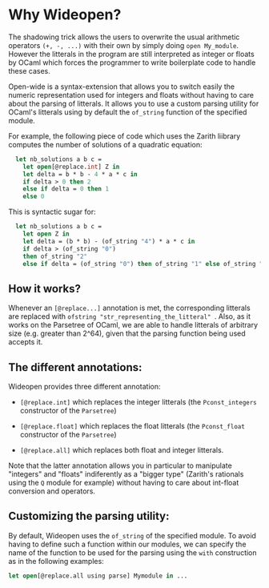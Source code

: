 # Why Wideopen?
The shadowing trick allows the users to overwrite the usual arithmetic
operators ````(+, -, ...)```` with their own by simply doing ````open
My_module````. However the litterals in the program are still
interpreted as integer or floats by OCaml which forces the programmer
to write boilerplate code to handle these cases.

Open-wide is a syntax-extension that allows you to switch easily the
numeric representation used for integers and floats without having to
care about the parsing of litterals. It allows you to use a custom
parsing utility for OCaml's litterals using by default the `of_string`
function of the specified module.

For example, the following piece of code which uses the Zarith
liibrary computes the number of solutions of a quadratic equation:

````OCaml
  let nb_solutions a b c =
    let open[@replace.int] Z in
    let delta = b * b - 4 * a * c in
    if delta > 0 then 2
    else if delta = 0 then 1
    else 0
````

This is syntactic sugar for:

````OCaml
  let nb_solutions a b c =
    let open Z in
    let delta = (b * b) - (of_string "4") * a * c in
    if delta > (of_string "0")
    then of_string "2"
    else if delta = (of_string "0") then of_string "1" else of_string "0"
````

## How it works?
Whenever an ````[@replace...]```` annotation is met, the corresponding
litterals are replaced with ````ofstring
"str_representing_the_litteral" ````. Also, as it works on the Parsetree of
OCaml, we are able to handle litterals of arbitrary size
(e.g. greater than 2^64), given that the parsing function being
used accepts it. 


## The different annotations:
Wideopen provides three different annotation:

- ````[@replace.int]```` which replaces the integer litterals (the ````Pconst_integers```` constructor of the ````Parsetree````)
  
- ````[@replace.float]```` which replaces the float litterals (the ````Pconst_float```` constructor of the ````Parsetree````)

- ````[@replace.all]```` which replaces both float and integer litterals.

Note that the latter annotation allows you in particular to manipulate
"integers" and "floats" indiferently as a "bigger type" (Zarith's
rationals using the ````Q```` module for example) without having to care about
int-float conversion and operators.

## Customizing the parsing utility:
By default, Wideopen uses the ````of_string```` of the specified
module. To avoid having to define such a function within our modules,
we can specify the name of the function to be used for the parsing 
using the ````with```` construction as in the following examples:

````OCaml
let open[@replace.all using parse] Mymodule in ...
````
